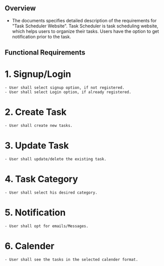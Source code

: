## Overview
* The documents specifies detailed description of the requirements for "Task Scheduler Website". Task Scheduler is
task scheduling website, which helps users to organize their tasks. Users have the option to get notification
prior to the task.

## Functional Requirements
# 1. Signup/Login
    - User shall select signup option, if not registered.
    - User shall select Login option, if already registered.
# 2. Create Task
    - User shall create new tasks.
# 3. Update Task
    - User shall update/delete the existing task.
# 4. Task Category
    - User shall select his desired category.
# 5. Notification
    - User shall opt for emails/Messages.
# 6. Calender
    - User shall see the tasks in the selected calender format.


